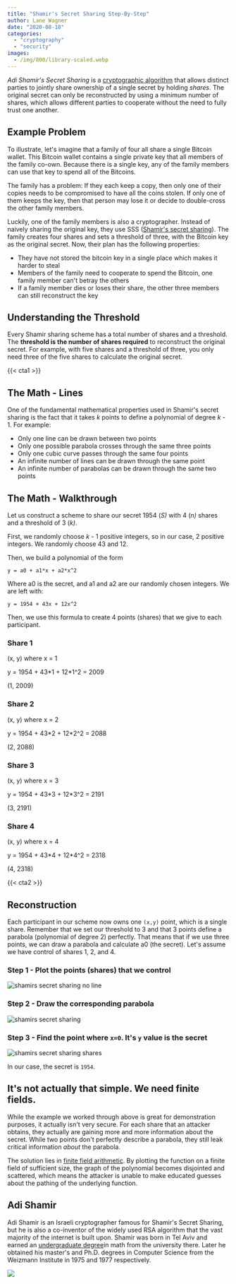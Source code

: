 ```yaml
---
title: "Shamir's Secret Sharing Step-By-Step"
author: Lane Wagner
date: "2020-08-18"
categories: 
  - "cryptography"
  - "security"
images:
  - /img/800/library-scaled.webp
---
```


_Adi Shamir's Secret Sharing_ is a [cryptographic algorithm](/cryptography/what-is-cryptography/) that allows distinct parties to jointly share ownership of a single secret by holding _shares_. The original secret can only be reconstructed by using a minimum number of shares, which allows different parties to cooperate without the need to fully trust one another.

## Example Problem

To illustrate, let's imagine that a family of four all share a single Bitcoin wallet. This Bitcoin wallet contains a single private key that all members of the family co-own. Because there is a single key, any of the family members can use that key to spend all of the Bitcoins.

The family has a problem: If they each keep a copy, then only one of their copies needs to be compromised to have all the coins stolen. If only one of them keeps the key, then that person may lose it or decide to double-cross the other family members.

Luckily, one of the family members is also a cryptographer. Instead of naively sharing the original key, they use SSS ([Shamir's secret sharing](https://en.wikipedia.org/wiki/Shamir%27s_Secret_Sharing)). The family creates four shares and sets a threshold of three, with the Bitcoin key as the original secret. Now, their plan has the following properties:

- They have not stored the bitcoin key in a single place which makes it harder to steal
- Members of the family need to cooperate to spend the Bitcoin, one family member can't betray the others
- If a family member dies or loses their share, the other three members can still reconstruct the key

## Understanding the Threshold

Every Shamir sharing scheme has a total number of shares and a threshold. The **threshold is the number of shares required** to reconstruct the original secret. For example, with five shares and a threshold of three, you only need three of the five shares to calculate the original secret.

{{< cta1 >}}

## The Math - Lines

One of the fundamental mathematical properties used in Shamir's secret sharing is the fact that it takes _k_ points to define a polynomial of degree _k_ \- 1. For example:

- Only one line can be drawn between two points
- Only one possible parabola crosses through the same three points
- Only one cubic curve passes through the same four points
- An infinite number of lines can be drawn through the same point
- An infinite number of parabolas can be drawn through the same two points

## The Math - Walkthrough

Let us construct a scheme to share our secret 1954 (_S)_ with 4 (_n)_ shares and a threshold of 3 (_k)_.

First, we randomly choose _k_ - 1 positive integers, so in our case, 2 positive integers. We randomly choose 43 and 12.

Then, we build a polynomial of the form

```
y = a0 + a1*x + a2*x^2
```

Where a0 is the secret, and a1 and a2 are our randomly chosen integers. We are left with:

```
y = 1954 + 43x + 12x^2
```

Then, we use this formula to create 4 points (shares) that we give to each participant.

### Share 1

(x, y) where x = 1

y = 1954 + 43\*1 + 12\*1^2 = 2009

(1, 2009)

### Share 2

(x, y) where x = 2

y = 1954 + 43\*2 + 12\*2^2 = 2088

(2, 2088)

### Share 3

(x, y) where x = 3

y = 1954 + 43\*3 + 12\*3^2 = 2191

(3, 2191)

### Share 4

(x, y) where x = 4

y = 1954 + 43\*4 + 12\*4^2 = 2318

(4, 2318)

{{< cta2 >}}

## Reconstruction

Each participant in our scheme now owns one `(x,y)` point, which is a single share. Remember that we set our threshold to 3 and that 3 points define a parabola (polynomial of degree 2) perfectly. That means that if we use three points, we can draw a parabola and calculate a0 (the secret). Let's assume we have control of shares 1, 2, and 4.

### Step 1 - Plot the points (shares) that we control

![shamirs secret sharing no line](/img/800/shamirs-secret-sharing-no-line-1024x498.jpg)

### Step 2 - Draw the corresponding parabola

![shamirs secret sharing](/img/800/shamirs-secret-sharing-1024x540.jpg)

### Step 3 - Find the point where `x=0`. It's `y` value is the secret

![shamirs secret sharing shares](/img/800/shamirs-secret-sharing-shares-1024x555.jpg)

In our case, the secret is `1954`.

## It's not actually that simple. We need finite fields.

While the example we worked through above is great for demonstration purposes, it actually isn't very secure. For each share that an attacker obtains, they actually are gaining more and more information about the secret. While two points don't perfectly describe a parabola, they still leak critical information _about_ the parabola.

The solution lies in [finite field arithmetic](https://en.wikipedia.org/wiki/Finite_field_arithmetic). By plotting the function on a finite field of sufficient size, the graph of the polynomial becomes disjointed and scattered, which means the attacker is unable to make educated guesses about the pathing of the underlying function.

## Adi Shamir

Adi Shamir is an Israeli cryptographer famous for Shamir's Secret Sharing, but he is also a co-inventor of the widely used RSA algorithm that the vast majority of the internet is built upon. Shamir was born in Tel Aviv and earned an [undergraduate degree](https://en.wikipedia.org/wiki/Bachelor_of_Science)in math from the university there. Later he obtained his master's and Ph.D. degrees in Computer Science from the Weizmann Institute in 1975 and 1977 respectively.

![](/img/800/440px-Adi_Shamir_Royal_Society-200x300.jpg)
